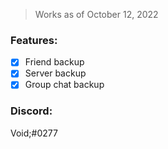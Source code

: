 > Works as of October 12, 2022

### Features:
- [x] Friend backup
- [x] Server backup
- [x] Group chat backup

### Discord:
Void;#0277
